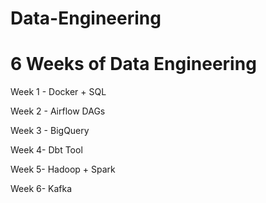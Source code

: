 # Data-Engineering
# 6 Weeks of Data Engineering

Week 1 - Docker + SQL

Week 2 - Airflow DAGs

Week 3 - BigQuery

Week 4- Dbt Tool

Week 5- Hadoop + Spark

Week 6- Kafka

